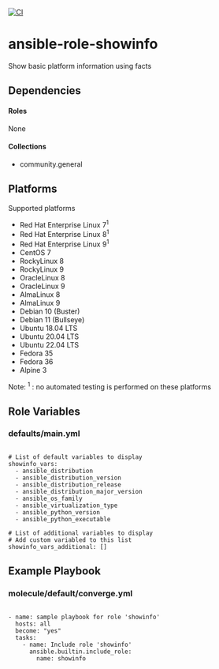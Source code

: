 [![CI](https://github.com/de-it-krachten/ansible-role-showinfo/workflows/CI/badge.svg?event=push)](https://github.com/de-it-krachten/ansible-role-showinfo/actions?query=workflow%3ACI)


# ansible-role-showinfo

Show basic platform information using facts 



## Dependencies

#### Roles
None

#### Collections
- community.general

## Platforms

Supported platforms

- Red Hat Enterprise Linux 7<sup>1</sup>
- Red Hat Enterprise Linux 8<sup>1</sup>
- Red Hat Enterprise Linux 9<sup>1</sup>
- CentOS 7
- RockyLinux 8
- RockyLinux 9
- OracleLinux 8
- OracleLinux 9
- AlmaLinux 8
- AlmaLinux 9
- Debian 10 (Buster)
- Debian 11 (Bullseye)
- Ubuntu 18.04 LTS
- Ubuntu 20.04 LTS
- Ubuntu 22.04 LTS
- Fedora 35
- Fedora 36
- Alpine 3

Note:
<sup>1</sup> : no automated testing is performed on these platforms

## Role Variables
### defaults/main.yml
<pre><code>
# List of default variables to display
showinfo_vars:
  - ansible_distribution
  - ansible_distribution_version
  - ansible_distribution_release
  - ansible_distribution_major_version
  - ansible_os_family
  - ansible_virtualization_type
  - ansible_python_version
  - ansible_python_executable

# List of additional variables to display
# Add custom variabled to this list
showinfo_vars_additional: []
</pre></code>




## Example Playbook
### molecule/default/converge.yml
<pre><code>
- name: sample playbook for role 'showinfo'
  hosts: all
  become: "yes"
  tasks:
    - name: Include role 'showinfo'
      ansible.builtin.include_role:
        name: showinfo
</pre></code>
